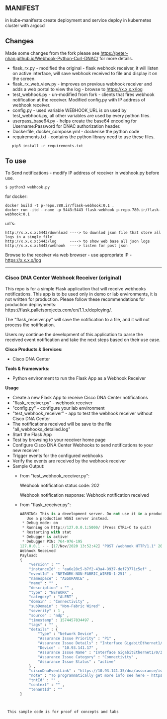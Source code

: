 ## MANIFEST 
in kube-manifests create deployment and service 
deploy in kubernetes cluster with argocd 

## Changes
Made some changes from the fork please see https://peter-nhan.github.io/Webhook-Python-Curl-DNAC/
for more details.
* flask_rx.py - modified the original - flask webhook receiver, it will listen on active interface, will save webhook received to file and display it on the screen.
* flask_rx_web_view.py - improves on previous webhook receiver and adds a web portal to view the log - browse to https://x.x.x.x/log
* test_webhook.py - un-modified from fork - clients that fires webhook notification at the receiver. Modified config.py with IP address of webhook receiver.
* config.py - used variable WEBHOOK_URL is on used by test_webhook.py, all other variables are used by every python files.
* userpass_base64.py - helps create the base64 encoding for Username:Password for DNAC authorization header.
* Dockerfile, docker_compose.yml - dockerise the python code
* requirements.txt - contains the python library need to use these files. 
```
   pip3 install -r requirements.txt
```

## To use
To Send notifications - modify IP address of receiver in webhook.py before use.
```
$ python3 webhook.py
```
for docker:
```
docker build -t p-repo.780.ir/flask-webhook:0.1 . 
docker run -itd --name -p 5443:5443 flask-webhook p-repo.780.ir/flask-webhook:0.1 
```
url's:
```
http://x.x.x.x:5443/download ----> to downlod json file that store all logs in a single file`
http://x.x.x.x:5443/log      ----> to show web base all json logs 
http://x.x.x.x:5443/webhook  ----> listen for post json 
```
Browse to the receiver via web browser - use appropriate IP - https://x.x.x.x/log



---
### Cisco DNA Center Webhook Receiver (original)

This repo is for a simple Flask application that will receive webhooks notifications. 
This app is to be used only in demo or lab environments, it is not written for production. Please follow these
 recommendations for production deployments: https://flask.palletsprojects.com/en/1.1.x/deploying/.

The "flask_receiver.py" will save the notification to a file, and it will not process the notification.

Users my continue the development of this application to parse the received event notification and take the next
 steps based on their use case.

**Cisco Products & Services:**

- Cisco DNA Center

**Tools & Frameworks:**

- Python environment to run the Flask App as a Webhook Receiver

**Usage**

 - Create a new Flask App to receive Cisco DNA Center notifications
 - "flask_receiver.py" - webhook receiver 
 - "config.py" - configure your lab environment
 - "test_webhook_receiver" - app to test the webhook receiver without Cisco DNA Center
 - The notifications received will be save to the file "all_webhooks_detailed.log"
 - Start the Flask App
 - Test by browsing to your receiver home page
 - Configure Cisco DNA Center Webhooks to send notifications to your new receiver
 - Trigger events for the configured webhooks
 - Verify the events are received by the webhook receiver
 - Sample Output:
   - from "test_webhook_receiver.py":
   
      Webhook notification status code:  202

      Webhook notification response:  Webhook notification received
   
   - from "flask_receiver.py":
        ```python
        WARNING: This is a development server. Do not use it in a production deployment.
           Use a production WSGI server instead.
         * Debug mode: on
         * Running on http://127.0.0.1:5000/ (Press CTRL+C to quit)
         * Restarting with stat
         * Debugger is active!
         * Debugger PIN: 764-976-195
        127.0.0.1 - - [17/Nov/2020 13:52:42] "POST /webhook HTTP/1.1" 202 -
        Webhook Received
        Payload: 
        {
            "version" : "" , 
            "instanceId" : "ea6e28c5-b7f2-43a4-9937-def73771c5ef" , 
            "eventId" : "NETWORK-NON-FABRIC_WIRED-1-251" , 
            "namespace" : "ASSURANCE" , 
            "name" : "" , 
            "description" : "" , 
            "type" : "NETWORK" , 
            "category" : "ALERT" , 
            "domain" : "Connectivity" , 
            "subDomain" : "Non-Fabric Wired" , 
            "severity" : 1 , 
            "source" : "ndp" , 
            "timestamp" : 1574457834497 , 
            "tags" : "" , 
            "details" : {
                "Type" : "Network Device" , 
                "Assurance Issue Priority" : "P1" , 
                "Assurance Issue Details" : "Interface GigabitEthernet1/0/3 on the following network device is down: Local Node: PDX-M" , 
                "Device" : "10.93.141.17" , 
                "Assurance Issue Name" : "Interface GigabitEthernet1/0/3 is Down on Network Device 10.93.141.17" , 
                "Assurance Issue Category" : "Connectivity" , 
                "Assurance Issue Status" : "active"
            } , 
            "ciscoDnaEventLink" : "https://10.93.141.35/dna/assurance/issueDetails?issueId=ea6e28c5-b7f2-43a4-9937-def73771c5ef" , 
            "note" : "To programmatically get more info see here - https://<ip-address>/dna/platform/app/consumer-portal/developer-toolkit/apis?apiId=8684-39bb-4e89-a6e4" , 
            "tntId" : "" , 
            "context" : "" , 
            "tenantId" : ""
        }
```

 
 This sample code is for proof of concepts and labs

